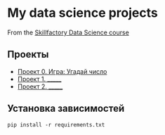 # My data science projects
From the [Skillfactory Data Science course](https://skillfactory.ru/data-scientist)

## Проекты

* [Проект 0. Игра: Угадай число](https://github.com/dalph/test_py/tree/main/predict_number)
* [Проект 1. _____](____)
* [Проект 2. _____](____)

## Установка зависимостей
`pip install -r requirements.txt`
